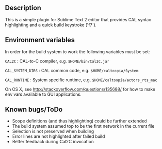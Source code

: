 Description
----
This is a simple plugin for Sublime Text 2 editor that provides CAL syntax highlighting and a quick build keystroke ('f7').

Environment variables
----
In order for the build system to work the following variables must be set:

`CAL2C`
: CAL-to-C compiler, e.g. `$HOME/bin/Cal2C.jar`

`CAL_SYSTEM_DIRS`
: CAL common code, e.g. `$HOME/caltoopia/System`

`CAL_RUNTIME`
: System specific runtime, e.g. `$HOME/caltoopia/actors_rts_mac`

On OS X, see <http://stackoverflow.com/questions/135688/>
for how to make env vars available to GUI applications.

Known bugs/ToDo
----
* Scope definitions (and thus highlighting) could be further extended
* The build system assumed top to be the first network in the current file
* Selection is not preserved when building
* Error lines are not highlighted after failed build
* Better feedback during Cal2C invocation
